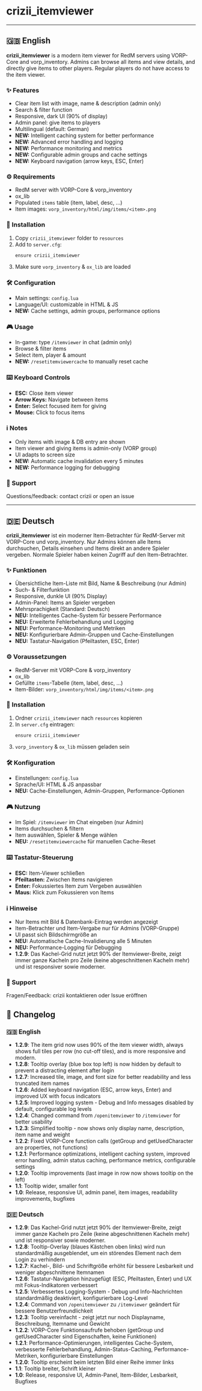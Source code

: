 # crizii_itemviewer

---

## 🇬🇧 English

**crizii_itemviewer** is a modern item viewer for RedM servers using VORP-Core and vorp_inventory. Admins can browse all items and view details, and directly give items to other players. Regular players do not have access to the item viewer.

### ✨ Features
- Clear item list with image, name & description (admin only)
- Search & filter function
- Responsive, dark UI (90% of display)
- Admin panel: give items to players
- Multilingual (default: German)
- **NEW:** Intelligent caching system for better performance
- **NEW:** Advanced error handling and logging
- **NEW:** Performance monitoring and metrics
- **NEW:** Configurable admin groups and cache settings
- **NEW:** Keyboard navigation (arrow keys, ESC, Enter)

### ⚙️ Requirements
- RedM server with VORP-Core & vorp_inventory
- ox_lib
- Populated `items` table (item, label, desc, ...)
- Item images: `vorp_inventory/html/img/items/<item>.png`

### 🚀 Installation
1. Copy `crizii_itemviewer` folder to `resources`
2. Add to `server.cfg`:
   ```
   ensure crizii_itemviewer
   ```
3. Make sure `vorp_inventory` & `ox_lib` are loaded

### 🛠️ Configuration
- Main settings: `config.lua`
- Language/UI: customizable in HTML & JS
- **NEW:** Cache settings, admin groups, performance options

### 🎮 Usage
- In-game: type `/itemviewer` in chat (admin only)
- Browse & filter items
- Select item, player & amount
- **NEW:** `/resetitemviewercache` to manually reset cache

### ⌨️ Keyboard Controls
- **ESC:** Close item viewer
- **Arrow Keys:** Navigate between items
- **Enter:** Select focused item for giving
- **Mouse:** Click to focus items

### ℹ️ Notes
- Only items with image & DB entry are shown
- Item viewer and giving items is admin-only (VORP group)
- UI adapts to screen size
- **NEW:** Automatic cache invalidation every 5 minutes
- **NEW:** Performance logging for debugging

### 💬 Support
Questions/feedback: contact crizii or open an issue

---

## 🇩🇪 Deutsch

**crizii_itemviewer** ist ein moderner Item-Betrachter für RedM-Server mit VORP-Core und vorp_inventory. Nur Admins können alle Items durchsuchen, Details einsehen und Items direkt an andere Spieler vergeben. Normale Spieler haben keinen Zugriff auf den Item-Betrachter.

### ✨ Funktionen
- Übersichtliche Item-Liste mit Bild, Name & Beschreibung (nur Admin)
- Such- & Filterfunktion
- Responsive, dunkle UI (90% Display)
- Admin-Panel: Items an Spieler vergeben
- Mehrsprachigkeit (Standard: Deutsch)
- **NEU:** Intelligentes Cache-System für bessere Performance
- **NEU:** Erweiterte Fehlerbehandlung und Logging
- **NEU:** Performance-Monitoring und Metriken
- **NEU:** Konfigurierbare Admin-Gruppen und Cache-Einstellungen
- **NEU:** Tastatur-Navigation (Pfeiltasten, ESC, Enter)

### ⚙️ Voraussetzungen
- RedM-Server mit VORP-Core & vorp_inventory
- ox_lib
- Gefüllte `items`-Tabelle (item, label, desc, ...)
- Item-Bilder: `vorp_inventory/html/img/items/<item>.png`

### 🚀 Installation
1. Ordner `crizii_itemviewer` nach `resources` kopieren
2. In `server.cfg` eintragen:
   ```
   ensure crizii_itemviewer
   ```
3. `vorp_inventory` & `ox_lib` müssen geladen sein

### 🛠️ Konfiguration
- Einstellungen: `config.lua`
- Sprache/UI: HTML & JS anpassbar
- **NEU:** Cache-Einstellungen, Admin-Gruppen, Performance-Optionen

### 🎮 Nutzung
- Im Spiel: `/itemviewer` im Chat eingeben (nur Admin)
- Items durchsuchen & filtern
- Item auswählen, Spieler & Menge wählen
- **NEU:** `/resetitemviewercache` für manuellen Cache-Reset

### ⌨️ Tastatur-Steuerung
- **ESC:** Item-Viewer schließen
- **Pfeiltasten:** Zwischen Items navigieren
- **Enter:** Fokussiertes Item zum Vergeben auswählen
- **Maus:** Klick zum Fokussieren von Items

### ℹ️ Hinweise
- Nur Items mit Bild & Datenbank-Eintrag werden angezeigt
- Item-Betrachter und Item-Vergabe nur für Admins (VORP-Gruppe)
- UI passt sich Bildschirmgröße an
- **NEU:** Automatische Cache-Invalidierung alle 5 Minuten
- **NEU:** Performance-Logging für Debugging
- **1.2.9**: Das Kachel-Grid nutzt jetzt 90% der Itemviewer-Breite, zeigt immer ganze Kacheln pro Zeile (keine abgeschnittenen Kacheln mehr) und ist responsiver sowie moderner.

### 💬 Support
Fragen/Feedback: crizii kontaktieren oder Issue eröffnen


## 📝 Changelog

### 🇬🇧 English
- **1.2.9**: The item grid now uses 90% of the item viewer width, always shows full tiles per row (no cut-off tiles), and is more responsive and modern.
- **1.2.8**: Tooltip overlay (blue box top left) is now hidden by default to prevent a distracting element after login
- **1.2.7**: Increased tile, image, and font size for better readability and less truncated item names
- **1.2.6**: Added keyboard navigation (ESC, arrow keys, Enter) and improved UX with focus indicators
- **1.2.5**: Improved logging system - Debug and Info messages disabled by default, configurable log levels
- **1.2.4**: Changed command from `/openitemviewer` to `/itemviewer` for better usability
- **1.2.3**: Simplified tooltip - now shows only display name, description, item name and weight
- **1.2.2**: Fixed VORP-Core function calls (getGroup and getUsedCharacter are properties, not functions)
- **1.2.1**: Performance optimizations, intelligent caching system, improved error handling, admin status caching, performance metrics, configurable settings
- **1.2.0**: Tooltip improvements (last image in row now shows tooltip on the left)
- **1.1**: Tooltip wider, smaller font
- **1.0**: Release, responsive UI, admin panel, item images, readability improvements, bugfixes

### 🇩🇪 Deutsch
- **1.2.9**: Das Kachel-Grid nutzt jetzt 90% der Itemviewer-Breite, zeigt immer ganze Kacheln pro Zeile (keine abgeschnittenen Kacheln mehr) und ist responsiver sowie moderner.
- **1.2.8**: Tooltip-Overlay (blaues Kästchen oben links) wird nun standardmäßig ausgeblendet, um ein störendes Element nach dem Login zu verhindern
- **1.2.7**: Kachel-, Bild- und Schriftgröße erhöht für bessere Lesbarkeit und weniger abgeschnittene Itemnamen
- **1.2.6**: Tastatur-Navigation hinzugefügt (ESC, Pfeiltasten, Enter) und UX mit Fokus-Indikatoren verbessert
- **1.2.5**: Verbessertes Logging-System - Debug und Info-Nachrichten standardmäßig deaktiviert, konfigurierbare Log-Level
- **1.2.4**: Command von `/openitemviewer` zu `/itemviewer` geändert für bessere Benutzerfreundlichkeit
- **1.2.3**: Tooltip vereinfacht - zeigt jetzt nur noch Displayname, Beschreibung, Itemname und Gewicht
- **1.2.2**: VORP-Core Funktionsaufrufe behoben (getGroup und getUsedCharacter sind Eigenschaften, keine Funktionen)
- **1.2.1**: Performance-Optimierungen, intelligentes Cache-System, verbesserte Fehlerbehandlung, Admin-Status-Caching, Performance-Metriken, konfigurierbare Einstellungen
- **1.2.0**: Tooltip erscheint beim letzten Bild einer Reihe immer links
- **1.1**: Tooltip breiter, Schrift kleiner
- **1.0**: Release, responsive UI, Admin-Panel, Item-Bilder, Lesbarkeit, Bugfixes

